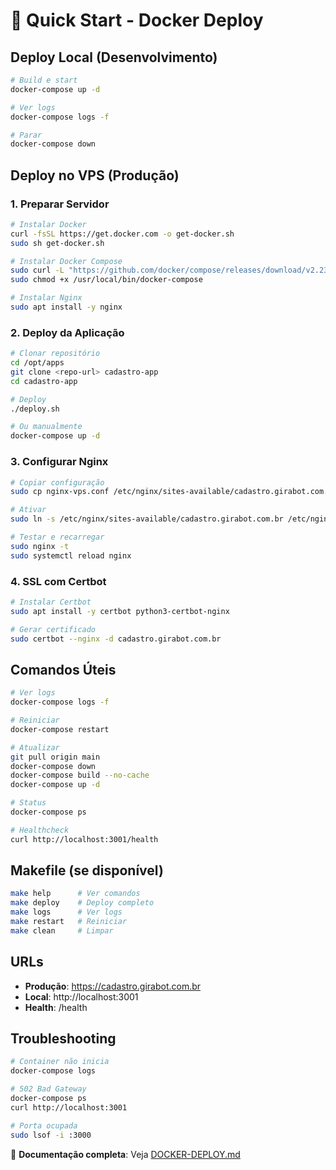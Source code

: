 # 🚀 Quick Start - Docker Deploy

## Deploy Local (Desenvolvimento)

```bash
# Build e start
docker-compose up -d

# Ver logs
docker-compose logs -f

# Parar
docker-compose down
```

## Deploy no VPS (Produção)

### 1. Preparar Servidor

```bash
# Instalar Docker
curl -fsSL https://get.docker.com -o get-docker.sh
sudo sh get-docker.sh

# Instalar Docker Compose
sudo curl -L "https://github.com/docker/compose/releases/download/v2.23.0/docker-compose-$(uname -s)-$(uname -m)" -o /usr/local/bin/docker-compose
sudo chmod +x /usr/local/bin/docker-compose

# Instalar Nginx
sudo apt install -y nginx
```

### 2. Deploy da Aplicação

```bash
# Clonar repositório
cd /opt/apps
git clone <repo-url> cadastro-app
cd cadastro-app

# Deploy
./deploy.sh

# Ou manualmente
docker-compose up -d
```

### 3. Configurar Nginx

```bash
# Copiar configuração
sudo cp nginx-vps.conf /etc/nginx/sites-available/cadastro.girabot.com.br

# Ativar
sudo ln -s /etc/nginx/sites-available/cadastro.girabot.com.br /etc/nginx/sites-enabled/

# Testar e recarregar
sudo nginx -t
sudo systemctl reload nginx
```

### 4. SSL com Certbot

```bash
# Instalar Certbot
sudo apt install -y certbot python3-certbot-nginx

# Gerar certificado
sudo certbot --nginx -d cadastro.girabot.com.br
```

## Comandos Úteis

```bash
# Ver logs
docker-compose logs -f

# Reiniciar
docker-compose restart

# Atualizar
git pull origin main
docker-compose down
docker-compose build --no-cache
docker-compose up -d

# Status
docker-compose ps

# Healthcheck
curl http://localhost:3001/health
```

## Makefile (se disponível)

```bash
make help      # Ver comandos
make deploy    # Deploy completo
make logs      # Ver logs
make restart   # Reiniciar
make clean     # Limpar
```

## URLs

- **Produção**: https://cadastro.girabot.com.br
- **Local**: http://localhost:3001
- **Health**: /health

## Troubleshooting

```bash
# Container não inicia
docker-compose logs

# 502 Bad Gateway
docker-compose ps
curl http://localhost:3001

# Porta ocupada
sudo lsof -i :3000
```

📖 **Documentação completa**: Veja [DOCKER-DEPLOY.md](./DOCKER-DEPLOY.md)
